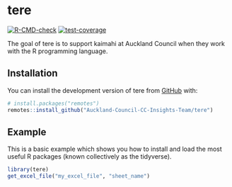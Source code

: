 
<!-- README.md is generated from README.Rmd. Please edit that file -->

# tere

<!-- badges: start -->

[![R-CMD-check](https://github.com/lddurbinAC/tere/actions/workflows/R-CMD-check.yaml/badge.svg)](https://github.com/lddurbinAC/tere/actions/workflows/R-CMD-check.yaml)
[![test-coverage](https://github.com/lddurbinAC/tere/actions/workflows/test-coverage.yaml/badge.svg)](https://github.com/lddurbinAC/tere/actions/workflows/test-coverage.yaml)
<!-- badges: end -->

The goal of tere is to support kaimahi at Auckland Council when they
work with the R programming language.

## Installation

You can install the development version of tere from
[GitHub](https://github.com/) with:

``` r
# install.packages("remotes")
remotes::install_github("Auckland-Council-CC-Insights-Team/tere")
```

## Example

This is a basic example which shows you how to install and load the most
useful R packages (known collectively as the tidyverse).

``` r
library(tere)
get_excel_file("my_excel_file", "sheet_name")
```
